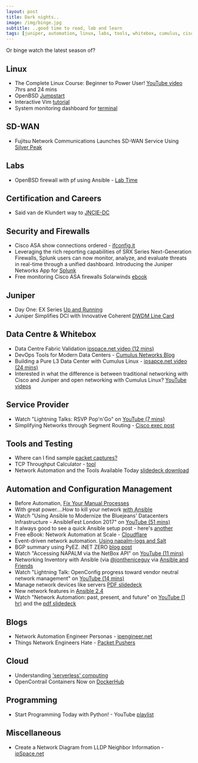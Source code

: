```yaml
---
layout: post
title: Dark nights..
image: /img/binge.jpg
subtitle: ..good time to read, lab and learn
tags: [juniper, automation, linux, labs, tools, whitebox, cumulus, cisco, sd-wan, certification, python, data centre]
---
```

Or binge watch the latest season of?

## Linux

* The Complete Linux Course: Beginner to Power User! [YouTube video](https://www.youtube.com/watch?v=wBp0Rb-ZJak&) 7hrs and 24 mins
* OpenBSD [Jumpstart](http://www.openbsdjumpstart.org/#/)
* Interactive Vim [tutorial](http://www.openvim.com/)
* System monitoring dashboard for [terminal](https://github.com/aksakalli/gtop)

## SD-WAN

* Fujitsu Network Communications Launches SD-WAN Service Using [Silver Peak](http://packetpushers.net/fujitsu-network-communications-launches-sd-wan-service-using-silver-peak/)

## Labs

* OpenBSD firewall with pf using Ansible - [Lab Time](https://www.lab-time.it/2017/10/13/openbsd-firewall-with-pf-using-ansible/)

## Certification and Careers

* Said van de Klundert way to [JNCIE-DC](https://www.inetzero.com/jncie-dc-26/?__prclt=24aRG0Ym) 

## Security and Firewalls

* Cisco ASA show connections ordered - [ifconfig.it](https://www.ifconfig.it/hugo/post/asaconn/)
* Leveraging the rich reporting capabilities of SRX Series Next-Generation Firewalls, Splunk users can now monitor, analyze, and evaluate threats in real-time through a unified dashboard. Introducing the Juniper Networks App for [Splunk](https://forums.juniper.net/t5/Security-Now/Introducing-the-Juniper-Networks-App-for-Splunk-Now-Available-in/ba-p/314448)
* Free monitoring Cisco ASA firewalls Solarwinds [ebook](http://go.solarwinds.com/monitoring_firewalls_ebook?CMP=LEC-BAD-GNS3-G3_WW_X_PP_VA_CQ_EN_CISASA_X-NCNPM-X_EBOOK_300X250-X)

## Juniper

* Day One: EX Series [Up and Running](https://www.juniper.net/us/en/training/jnbooks/day-one/fabric-switching-tech-series/ex-series-up-running/?)
* Juniper Simplifies DCI with Innovative Coherent [DWDM Line Card](https://forums.juniper.net/t5/Packet-Optical-Technologies/Juniper-Simplifies-DCI-with-Innovative-Coherent-DWDM-Line-Card/ba-p/312907?)

## Data Centre & Whitebox

* Data Centre Fabric Validation [ipspace.net video (12 mins)](http://content.ipspace.net/get/3.3%20-%20Validation.mp4)
* DevOps Tools for Modern Data Centers - [Cumulus Networks Blog](https://cumulusnetworks.com/blog/devops-tools-for-modern-data-centers/)
* Building a Pure L3 Data Center with Cumulus Linux - [ipsapce.net video (24 mins)](http://content.ipspace.net/get/7.25%20-%20Building%20Pure%20L3%20Data%20Center%20with%20Cumulus%20Linux.mp4)
* Interested in what the difference is between traditional networking with Cisco and Juniper and open networking with Cumulus Linux? [YouTube videos](https://www.youtube.com/channel/UCsOdXBHhZAs3KgEBL8mdewg)

## Service Provider

* Watch "Lightning Talks: RSVP Pop'n'Go" on [YouTube (7 mins)](https://youtu.be/SDF4h0TZP3A)
* Simplifying Networks through Segment Routing - [Cisco exec post](https://blogs.cisco.com/news/simplifying-networks-through-segment-routing?)

## Tools and Testing

* Where can I find sample [packet captures?](https://enterprise.cloudshark.org/blog/how-to-get-sample-captures/)
* TCP Throughput Calculator - [tool](https://www.switch.ch/network/tools/tcp_throughput/)
* Network Automation and the Tools Available Today [slidedeck download](https://github.com/that1guy15/sdxe-2017/blob/master/Ryan%20Booth%20SDXe%20-%20Network%20Automation.pptx)

## Automation and Configuration Management

* Before Automation, [Fix Your Manual Processes](https://www.comparethecloud.net/articles/before-automation-fix-your-manual-processes/?)
* With great power....How to kill your network [with Ansible](https://networklore.com/ansible-template-caveat/)
* Watch "Using Ansible to Modernize the Bluejeans' Datacenters Infrastructure - AnsibleFest London 2017" on [YouTube (51 mins)](https://youtu.be/F156gpr32zo)
* It always good to see a quick Ansible setup post - here's [another](https://www.cyberciti.biz/faq/how-to-install-and-configure-latest-version-of-ansible-on-ubuntu-linux/)
* Free eBook: Network Automation at Scale - [Cloudflare](https://www.cloudflare.com/network-automation-at-scale-ebook/?)
* Event-driven network automation. [Using napalm-logs and Salt](https://mirceaulinic.net/2017-10-19-event-driven-network-automation/)
* BGP summary using PyEZ. iNET ZERO [blog post](https://www.inetzero.com/pyez/?__prclt=PyXipzUu)
* Watch "Accessing NAPALM via the NetBox API" on [YouTube (11 mins)](https://youtu.be/ha2kNRiO_Ng)
* Networking Inventory with Ansible (via [@jontheniceguy](https://twitter.com/JonTheNiceGuy) via [Ansible and Friends](https://hvops.com/news/ansible/)
* Watch "Lightning Talk: OpenConfig progress toward vendor neutral network management" on [YouTube (14 mins)](https://youtu.be/10rSUbeMmT4)
* Manage network devices like servers [PDF slidedeck](https://pc.nanog.org/static/published/meetings/NANOG71/1534/20171004_Ulinic_Lightning_Talk_Managing_v1.pdf)
* New network features in [Ansible 2.4](https://www.ansible.com/blog/networking-features-in-ansible-2-4?)
* Watch "Network Automation: past, present, and future" on [YouTube (1 hr)](https://youtu.be/aQFbSovedIE) and the [pdf slidedeck](https://pc.nanog.org/static/published/meetings/NANOG71/1441/20171002_Ulinic_Network_Automation_Past__v1.pdf)

## Blogs

* Network Automation Engineer Personas - [ipengineer.net](http://ipengineer.net/network-automation-engineer-personas/)
* Things Network Engineers Hate - [Packet Pushers](http://packetpushers.net/things-network-engineers-hate/)

## Cloud

* Understanding ['serverless' computing](https://www.thectoadvisor.com/blog/2017/10/24/understanding-serverless-computing?)
* OpenContrail Containers Now on [DockerHub](http://www.opencontrail.org/opencontrail-containers-now-on-dockerhub/)

## Programming

* Start Programming Today with Python! - YouTube [playlist](http://www.youtube.com/playlist?list=PLYmlEoSHldN46dpxzEgcG83VxcEr_L9zq)

## Miscellaneous

* Create a Network Diagram from LLDP Neighbor Information - [ipSpace.net](http://blog.ipspace.net/2017/10/create-network-diagram-from-lldp.html?m=1)
